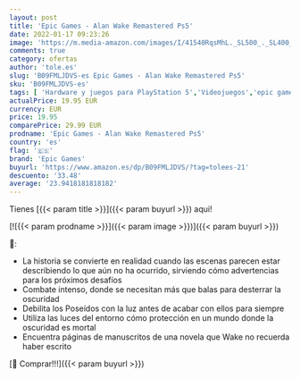 ```yaml
---
layout: post
title: 'Epic Games - Alan Wake Remastered Ps5'
date: 2022-01-17 09:23:26
image: 'https://m.media-amazon.com/images/I/41540RqsMhL._SL500_._SL400_.jpg'
comments: true
category: ofertas
author: 'tole.es'
slug: 'B09FMLJDVS-es Epic Games - Alan Wake Remastered Ps5'
sku: 'B09FMLJDVS-es'
tags: [ 'Hardware y juegos para PlayStation 5','Videojuegos','epic games','ps5', ]
actualPrice: 19.95 EUR
currency: EUR
price: 19.95
comparePrice: 29.99 EUR
prodname: 'Epic Games - Alan Wake Remastered Ps5'
country: 'es'
flag: '🇪🇸'
brand: 'Epic Games'
buyurl: 'https://www.amazon.es/dp/B09FMLJDVS/?tag=tolees-21'
descuento: '33.48'
average: '23.9418181818182'
---
```


Tienes [{{< param title >}}]({{< param buyurl >}}) aqui!

[![{{< param prodname >}}]({{< param image >}})]({{< param buyurl >}})

🔎:

- La historia se convierte en realidad cuando las escenas parecen estar describiendo lo que aún no ha ocurrido, sirviendo cómo advertencias para los próximos desafíos
- Combate intenso, donde se necesitan más que balas para desterrar la oscuridad
- Debilita los Poseídos con la luz antes de acabar con ellos para siempre
- Utiliza las luces del entorno cómo protección en un mundo donde la oscuridad es mortal
- Encuentra páginas de manuscritos de una novela que Wake no recuerda haber escrito

[🛒 Comprar!!!]({{< param buyurl >}})
